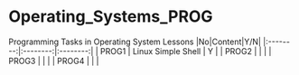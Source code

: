 # Operating_Systems_PROG
Programming Tasks in Operating System Lessons
|No|Content|Y/N|
|:--------:|:--------:|:--------:|
| PROG1 | Linux Simple Shell | Y |
| PROG2 | | |
| PROG3 | | |
| PROG4 | | |
